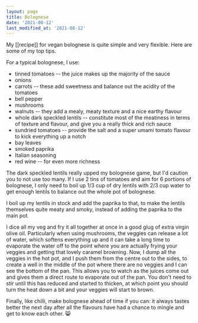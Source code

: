 ```yaml
---
layout: page
title: Bolognese
date: '2021-08-12'
last_modified_at: '2021-08-12'
---
```


My [[recipe]] for vegan bolognese is quite simple and very flexible. Here are some of my top tips.

For a typical bolognese, I use:

* tinned tomatoes -- the juice makes up the majority of the sauce
* onions
* carrots -- these add sweetness and balance out the acidity of the tomatoes
* bell pepper
* mushrooms
* walnuts -- they add a mealy, meaty texture and a nice earthy flavour
* whole dark speckled lentils -- constitute most of the meatiness in terms of texture and flavour, and give you a really thick and rich sauce
* sundried tomatoes -- provide the salt and a super umami tomato flavour to kick everything up a notch
* bay leaves
* smoked paprika
* Italian seasoning
* red wine -- for even more richness

The dark speckled lentils really upped my bolognese game, but I'd caution you to not use too many. If I use 2 tins of tomatoes and aim for 6 portions of bolognese, I only need to boil up 1/3 cup of dry lentils with 2/3 cup water to get enough lentils to balance out the whole pot of bolognese.

I boil up my lentils in stock and add the paprika to that, to make the lentils themselves quite meaty and smoky, instead of adding the paprika to the main pot.

I dice all my veg and fry it all together at once in a good glug of extra virgin olive oil. Particularly when using mushrooms, the veggies can release a lot of water, which softens everything up and it can take a long time to evaporate the water off to the point where you are actually frying your veggies and getting that lovely caramel browning. Now, I dump all the veggies in the hot pot, and I push them from the centre out to the sides, to create a well in the middle of the pot where there are no veggies and I can see the bottom of the pan. This allows you to watch as the juices come out and gives them a direct route to evaporate out of the pan. You don't need to stir until this has reduced and started to thicken, at which point you should turn the heat down a bit and your veggies will start to brown.

Finally, like chilli, make bolognese ahead of time if you can: it always tastes better the next day after all the flavours have had a chance to mingle and get to know each other. 😸
